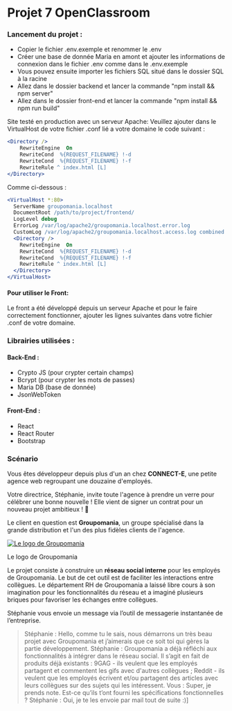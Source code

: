 
# Projet 7 OpenClassroom

### Lancement du projet :
- Copier le fichier .env.exemple et renommer le .env
- Créer une base de donnée Maria en amont et ajouter les informations de connexion dans le fichier .env comme dans le .env.exemple
- Vous pouvez ensuite importer les fichiers SQL situé dans le dossier SQL à la racine
- Allez dans le dossier backend et lancer la commande "npm install && npm server"
- Allez dans le dossier front-end et lancer la commande "npm install && npm run build"

Site testé en production avec un serveur Apache:
Veuillez ajouter dans le VirtualHost de votre fichier .conf lié a votre domaine le code suivant :

```apache
<Directory /> 
	RewriteEngine  On
	RewriteCond  %{REQUEST_FILENAME} !-d
	RewriteCond  %{REQUEST_FILENAME} !-f
	RewriteRule ^ index.html [L]  
</Directory>
```
Comme ci-dessous :
```apache
<VirtualHost *:80>
  ServerName groupomania.localhost
  DocumentRoot /path/to/project/frontend/
  LogLevel debug
  ErrorLog /var/log/apache2/groupomania.localhost.error.log
  CustomLog /var/log/apache2/groupomania.localhost.access.log combined
  <Directory />
    RewriteEngine  On
    RewriteCond  %{REQUEST_FILENAME} !-d
    RewriteCond  %{REQUEST_FILENAME} !-f
    RewriteRule ^ index.html [L]
  </Directory>
</VirtualHost>
```

#### Pour utiliser le Front:
Le front a été développé depuis un serveur Apache et pour le faire correctement fonctionner, ajouter les lignes suivantes dans votre fichier .conf de votre domaine.

### Librairies utilisées :
#### Back-End :
- Crypto JS (pour crypter certain champs)
- Bcrypt (pour crypter les mots de passes)
- Maria DB (base de donnée)
- JsonWebToken

#### Front-End :
- React
- React Router
- Bootstrap

### Scénario
Vous êtes développeur depuis plus d'un an chez  **CONNECT-E**, une petite agence web regroupant une douzaine d'employés.

Votre directrice, Stéphanie, invite toute l'agence à prendre un verre pour célébrer une bonne nouvelle ! Elle vient de signer un contrat pour un nouveau projet ambitieux ! 🥂

Le client en question est  **Groupomania**, un groupe spécialisé dans la grande distribution et l'un des plus fidèles clients de l'agence.

[![Le logo de Groupomania](https://user.oc-static.com/upload/2019/09/04/15676009353158_image2.png)](https://user.oc-static.com/upload/2019/09/04/15676009353158_image2.png)

Le logo de Groupomania

Le projet consiste à construire un  **réseau social interne**  pour les employés de Groupomania. Le but de cet outil est de faciliter les interactions entre collègues. Le département RH de Groupomania a laissé libre cours à son imagination pour les fonctionnalités du réseau et a imaginé plusieurs briques pour favoriser les échanges entre collègues.

Stéphanie vous envoie un message via l’outil de messagerie instantanée de l’entreprise.

> Stéphanie : Hello, comme tu le sais, nous démarrons un très beau projet avec Groupomania et j’aimerais que ce soit toi qui gères la partie développement.
> Stéphanie : Groupomania a déjà réfléchi aux fonctionnalités à intégrer dans le réseau social. Il s’agit en fait de produits déjà existants :
9GAG - ils veulent que les employés partagent et commentent les gifs avec d'autres collègues ;
Reddit - ils veulent que les employés écrivent et/ou partagent des articles avec leurs collègues sur des sujets qui les intéressent.
> Vous : Super, je prends note. Est-ce qu’ils t’ont fourni les spécifications fonctionnelles ?
> Stéphanie : Oui, je te les envoie par mail tout de suite :)]